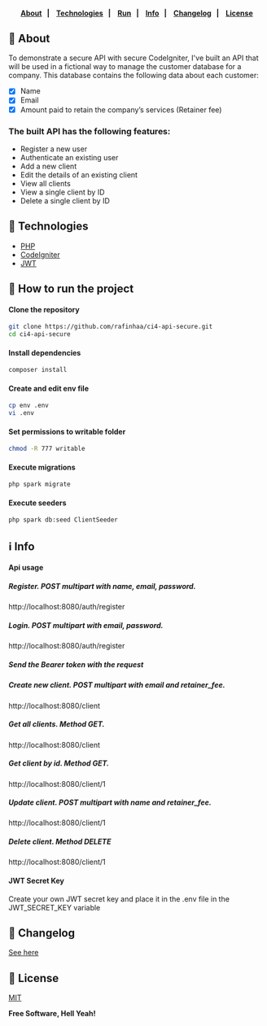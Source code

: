 <h4 align="center">
    <br><br>
    <p align="center">
      <a href="#-about">About</a>&nbsp;&nbsp;&nbsp;|&nbsp;&nbsp;&nbsp;
      <a href="#-technologies">Technologies</a>&nbsp;&nbsp;&nbsp;|&nbsp;&nbsp;&nbsp;
      <a href="#-how-to-run-the-project">Run</a>&nbsp;&nbsp;&nbsp;|&nbsp;&nbsp;&nbsp;
      <a href="#-info">Info</a>&nbsp;&nbsp;&nbsp;|&nbsp;&nbsp;&nbsp;
      <a href="#-changelog">Changelog</a>&nbsp;&nbsp;&nbsp;|&nbsp;&nbsp;&nbsp;
      <a href="#-license">License</a>
  </p>
</h4>

## 🔖 About
To demonstrate a secure API with secure CodeIgniter, I've built an API that will be used in a fictional way to manage the customer database for a company. This database contains the following data about each customer:

- [X] Name
- [X] Email
- [X] Amount paid to retain the company’s services (Retainer fee)

### The built API has the following features:
* Register a new user
* Authenticate an existing user
* Add a new client
* Edit the details of an existing client
* View all clients
* View a single client by ID
* Delete a single client by ID

## 🚀 Technologies

- [PHP](https://php.net/)
- [CodeIgniter](https://codeigniter.com/)
- [JWT](https://jwt.io/)

## 🏁 How to run the project

#### Clone the repository

```bash
git clone https://github.com/rafinhaa/ci4-api-secure.git
cd ci4-api-secure
```

#### Install dependencies

```bash
composer install
```

#### Create and edit env file

```bash
cp env .env
vi .env
```

#### Set permissions to writable folder

```bash
chmod -R 777 writable
```

#### Execute migrations

```bash
php spark migrate
```

#### Execute seeders

```bash
php spark db:seed ClientSeeder
```

## ℹ️ Info

#### Api usage
##### Register. POST multipart with name, email, password.
http://localhost:8080/auth/register

##### Login. POST multipart with email, password.
http://localhost:8080/auth/register

##### Send the Bearer token with the request

##### Create new client. POST multipart with email and retainer_fee.
http://localhost:8080/client

##### Get all clients. Method GET.
http://localhost:8080/client

##### Get client by id. Method GET.
http://localhost:8080/client/1

##### Update client. POST multipart with name and retainer_fee.
http://localhost:8080/client/1

##### Delete client. Method DELETE
http://localhost:8080/client/1



#### JWT Secret Key

Create your own JWT secret key and place it in the .env file in the JWT_SECRET_KEY variable

## 📄 Changelog

[See here](docs/changelog.md)

## 📝 License

[MIT](LICENSE)

**Free Software, Hell Yeah!**